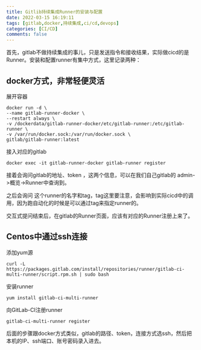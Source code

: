 ```yaml
---
title: Gitlib持续集成Runner的安装与配置
date: 2022-03-15 16:19:11
tags: [gitlab,docker,持续集成,ci/cd,devops]
categories: [CI/CD]
comments: false
---
```


首先，gitlab不做持续集成的事儿，只是发送指令和接收结果，实际做cicd的是Runner。安装和配置runner有集中方式，这里记录两种：

## docker方式，非常轻便灵活

展开容器
```
docker run -d \
--name gitlab-runner-docker \
--restart always \
-v /dockerdata/gitlab-runner-docker/etc/gitlab-runner:/etc/gitlab-runner \
-v /var/run/docker.sock:/var/run/docker.sock \
gitlab/gitlab-runner:latest
```
接入对应的gitlab
```
docker exec -it gitlab-runner-docker gitlab-runner register
```
接着会询问gitlab的地址、token ，这两个信息，可以在我们自己gitlab的 admin->概览->Runner中查询到。

之后会询问 这个runner的名字和tag，tag这里要注意，会影响到实际cicd中的调用，因为跑自动化的时候是可以通过tag来指定runner的。

交互式提问结束后，在gitlab的Runner页面，应该有对应的Runner注册上来了。

## Centos中通过ssh连接

添加yum源
```
curl -L https://packages.gitlab.com/install/repositories/runner/gitlab-ci-multi-runner/script.rpm.sh | sudo bash
```

安装runner
```
yum install gitlab-ci-multi-runner
```
向GitLab-CI注册runner
```
gitlab-ci-multi-runner register
```
后面的步骤跟docker方式类似，gitlab的路径、token，连接方式选ssh，然后把本机的IP、ssh端口、账号密码录入进去。

